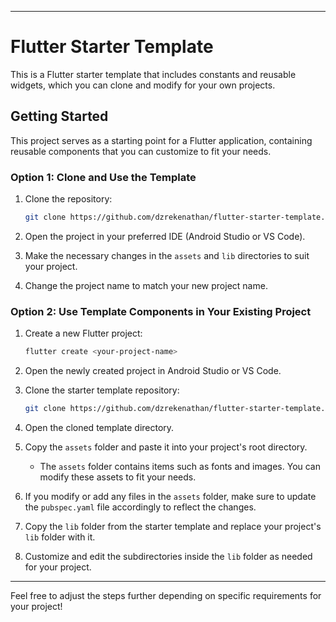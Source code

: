 
---

# Flutter Starter Template

This is a Flutter starter template that includes constants and reusable widgets, which you can clone and modify for your own projects.

## Getting Started

This project serves as a starting point for a Flutter application, containing reusable components that you can customize to fit your needs.

### Option 1: Clone and Use the Template

1. Clone the repository:
    ```bash
    git clone https://github.com/dzrekenathan/flutter-starter-template.git
    ```

2. Open the project in your preferred IDE (Android Studio or VS Code).

3. Make the necessary changes in the `assets` and `lib` directories to suit your project.

4. Change the project name to match your new project name.

### Option 2: Use Template Components in Your Existing Project

1. Create a new Flutter project:
    ```bash
    flutter create <your-project-name>
    ```

2. Open the newly created project in Android Studio or VS Code.

3. Clone the starter template repository:
    ```bash
    git clone https://github.com/dzrekenathan/flutter-starter-template.git
    ```

4. Open the cloned template directory.

5. Copy the `assets` folder and paste it into your project's root directory.
    - The `assets` folder contains items such as fonts and images. You can modify these assets to fit your needs.

6. If you modify or add any files in the `assets` folder, make sure to update the `pubspec.yaml` file accordingly to reflect the changes.

7. Copy the `lib` folder from the starter template and replace your project's `lib` folder with it.

8. Customize and edit the subdirectories inside the `lib` folder as needed for your project.

---

Feel free to adjust the steps further depending on specific requirements for your project!